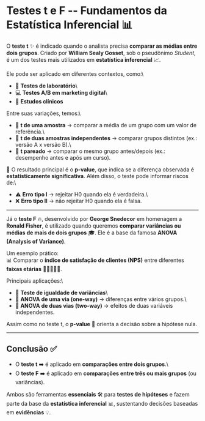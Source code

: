 
# Testes t e F -- Fundamentos da Estatística Inferencial 📊

O **teste t** ✨ é indicado quando o analista precisa **comparar as
médias entre dois grupos**. Criado por **William Sealy Gosset**, sob o
pseudônimo *Student*, é um dos testes mais utilizados em **estatística
inferencial** 📈.

Ele pode ser aplicado em diferentes contextos, como:\
- 🧪 **Testes de laboratório**\
- 💻 **Testes A/B em marketing digital**\
- 🏥 **Estudos clínicos**

Entre suas variações, temos:\
- 🎯 **t de uma amostra** → comparar a média de um grupo com um valor de
referência.\
- 🔀 **t de duas amostras independentes** → comparar grupos distintos
(ex.: versão A x versão B).\
- 🔄 **t pareado** → comparar o mesmo grupo antes/depois (ex.:
desempenho antes e após um curso).

📌 O resultado principal é o **p-value**, que indica se a diferença
observada é **estatisticamente significativa**. Além disso, o teste pode
informar riscos de:\
- ⚠️ **Erro tipo I** → rejeitar H0 quando ela é verdadeira.\
- ❌ **Erro tipo II** → não rejeitar H0 quando ela é falsa.

------------------------------------------------------------------------

Já o **teste F** 🔥, desenvolvido por **George Snedecor** em homenagem a
**Ronald Fisher**, é utilizado quando queremos **comparar variâncias ou
médias de mais de dois grupos** 🎓. Ele é a base da famosa **ANOVA
(Analysis of Variance)**.

Um exemplo prático:\
📊 Comparar o **índice de satisfação de clientes (NPS)** entre
diferentes **faixas etárias** 👵👨‍🦰🧑‍🎓.

Principais aplicações:\
- 📏 **Teste de igualdade de variâncias**\
- 🔬 **ANOVA de uma via (one-way)** → diferenças entre vários grupos.\
- 🧩 **ANOVA de duas vias (two-way)** → efeitos de duas variáveis
independentes.

Assim como no teste t, o **p-value** 🎯 orienta a decisão sobre a
hipótese nula.

------------------------------------------------------------------------

## Conclusão ✅

-   O **teste t** ➡️ é aplicado em **comparações entre dois grupos**.\
-   O **teste F** ➡️ é aplicado em **comparações entre três ou mais
    grupos** (ou variâncias).

Ambos são ferramentas **essenciais** 🛠️ para **testes de hipóteses** e
fazem parte da base da **estatística inferencial** 📊, sustentando
decisões baseadas em **evidências** 💡.
